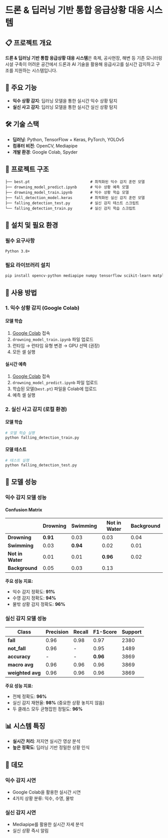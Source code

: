 # 드론 & 딥러닝 기반 통합 응급상황 대응 시스템

## 📋 프로젝트 개요

**드론 & 딥러닝 기반 통합 응급상황 대응 시스템**은 축제, 공사현장, 해변 등 기존 모니터링 시설 구축이 어려운 공간에서 드론과 AI 기술을 활용해 응급사고를 실시간 감지하고 구조를 지원하는 시스템입니다.

## 🎯 주요 기능

- **익수 상황 감지**: 딥러닝 모델을 통한 실시간 익수 상황 탐지
- **실신 사고 감지**: 딥러닝 모델을 통한 실시간 실신 상황 탐지

## 🛠️ 기술 스택

- **딥러닝**: Python, TensorFlow + Keras, PyTorch, YOLOv5
- **컴퓨터 비전**: OpenCV, Mediapipe
- **개발 환경**: Google Colab, Spyder

## 📁 프로젝트 구조

```
├── best.pt                           # 최적화된 익수 감지 훈련 모델
├── drowning_model_predict.ipynb      # 익수 상황 예측 모델
├── drowning_model_train.ipynb        # 익수 상황 학습 모델
├── fall_detection_model.keras        # 최적화된 실신 감지 훈련 모델
├── falling_detection_test.py         # 실신 감지 테스트 스크립트
└── falling_detection_train.py        # 실신 감지 학습 스크립트
```

## 🔧 설치 및 필요 환경

### 필수 요구사항
```bash
Python 3.8+
```

### 필요 라이브러리 설치
```bash
pip install opencv-python mediapipe numpy tensorflow scikit-learn matplotlib
```

## 🚀 사용 방법

### 1. 익수 상황 감지 (Google Colab)

#### 모델 학습
1. [Google Colab](https://colab.research.google.com/) 접속
2. `drowning_model_train.ipynb` 파일 업로드
3. 런타임 → 런타임 유형 변경 → GPU 선택 (권장)
4. 모든 셀 실행

#### 실시간 예측
1. [Google Colab](https://colab.research.google.com/) 접속
2. `drowning_model_predict.ipynb` 파일 업로드
3. 학습된 모델(`best.pt`) 파일을 Colab에 업로드
4. 예측 셀 실행

### 2. 실신 사고 감지 (로컬 환경)

#### 모델 학습
```python
# 모델 학습 실행
python falling_detection_train.py
```

#### 모델 테스트
```python
# 테스트 실행
python falling_detection_test.py
```

## 🎯 모델 성능

### 익수 감지 모델 성능

#### Confusion Matrix
|              | Drowning | Swimming | Not in Water | Background |
|--------------|----------|----------|--------------|------------|
| **Drowning** | **0.91** | 0.03     | 0.03         | 0.04       |
| **Swimming** | 0.03     | **0.94** | 0.02         | 0.01       |
| **Not in Water** | 0.01 | 0.01     | **0.96**     | 0.02       |
| **Background** | 0.05   | 0.03     | 0.13         ||

**주요 성능 지표:**
- 익수 감지 정확도: **91%**
- 수영 감지 정확도: **94%**
- 물밖 상황 감지 정확도: **96%**

### 실신 감지 모델 성능

| Class | Precision | Recall | F1-Score | Support |
|-------|-----------|--------|----------|---------|
| **fall** | 0.96 | 0.98 | 0.97 | 2380 |
| **not_fall** | 0.96 | - | 0.95 | 1489 |
| **accuracy** | - | - | **0.96** | 3869 |
| **macro avg** | 0.96 | 0.96 | 0.96 | 3869 |
| **weighted avg** | 0.96 | 0.96 | 0.96 | 3869 |

**주요 성능 지표:**
- 전체 정확도: **96%**
- 실신 감지 재현율: **98%** (중요한 상황 놓치지 않음)
- 두 클래스 모두 균형잡힌 정밀도: **96%**

## 📊 시스템 특징

- **실시간 처리**: 저지연 실시간 영상 분석
- **높은 정확도**: 딥러닝 기반 정밀한 상황 인식

## 🎥 데모

### 익수 감지 시연
- Google Colab을 활용한 실시간 시연
- 4가지 상황 분류: 익수, 수영, 물밖

### 실신 감지 시연
- Mediapipe를 활용한 실시간 자세 분석
- 실신 상황 즉시 알림
